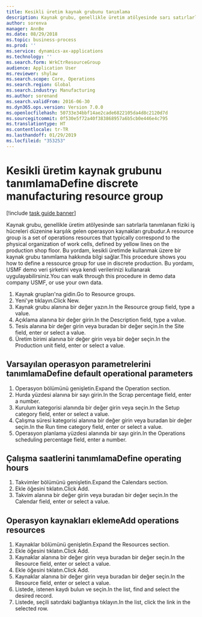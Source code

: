 ```yaml
---
title: Kesikli üretim kaynak grubunu tanımlama
description: Kaynak grubu, genellikle üretim atölyesinde sarı satırlarla tanımlanan fiziki iş hücreleri düzenine karşılık gelen operasyon kaynakları grubudur.
author: sorenva
manager: AnnBe
ms.date: 08/29/2018
ms.topic: business-process
ms.prod: ''
ms.service: dynamics-ax-applications
ms.technology: ''
ms.search.form: WrkCtrResourceGroup
audience: Application User
ms.reviewer: shylaw
ms.search.scope: Core, Operations
ms.search.region: Global
ms.search.industry: Manufacturing
ms.author: sorenand
ms.search.validFrom: 2016-06-30
ms.dyn365.ops.version: Version 7.0.0
ms.openlocfilehash: 50733e34bbf14ae2cade6822105da4d8c2120d7d
ms.sourcegitcommit: 0f530e5f72a40f383868957a6b5cb0e446e4c795
ms.translationtype: HT
ms.contentlocale: tr-TR
ms.lasthandoff: 01/29/2019
ms.locfileid: "353253"
---
```

# <a name="define-discrete-manufacturing-resource-group"></a><span data-ttu-id="ff105-103">Kesikli üretim kaynak grubunu tanımlama</span><span class="sxs-lookup"><span data-stu-id="ff105-103">Define discrete manufacturing resource group</span></span>

[!include [task guide banner](../../includes/task-guide-banner.md)]

<span data-ttu-id="ff105-104">Kaynak grubu, genellikle üretim atölyesinde sarı satırlarla tanımlanan fiziki iş hücreleri düzenine karşılık gelen operasyon kaynakları grubudur.</span><span class="sxs-lookup"><span data-stu-id="ff105-104">A resource group is a set of operations resources that typically correspond to the physical organization of work cells, defined by yellow lines on the production shop floor.</span></span> <span data-ttu-id="ff105-105">Bu yordam, kesikli üretimde kullanmak üzere bir kaynak grubu tanımlama hakkında bilgi sağlar.</span><span class="sxs-lookup"><span data-stu-id="ff105-105">This procedure shows you how to define a ressource group for use in discrete production.</span></span> <span data-ttu-id="ff105-106">Bu yordamı, USMF demo veri şirketini veya kendi verilerinizi kullanarak uygulayabilirsiniz.</span><span class="sxs-lookup"><span data-stu-id="ff105-106">You can walk through this procedure in demo data company USMF, or use your own data.</span></span>

1. <span data-ttu-id="ff105-107">Kaynak grupları'na gidin.</span><span class="sxs-lookup"><span data-stu-id="ff105-107">Go to Resource groups.</span></span>
2. <span data-ttu-id="ff105-108">Yeni'ye tıklayın.</span><span class="sxs-lookup"><span data-stu-id="ff105-108">Click New.</span></span>
3. <span data-ttu-id="ff105-109">Kaynak grubu alanına bir değer yazın.</span><span class="sxs-lookup"><span data-stu-id="ff105-109">In the Resource group field, type a value.</span></span>
4. <span data-ttu-id="ff105-110">Açıklama alanına bir değer girin.</span><span class="sxs-lookup"><span data-stu-id="ff105-110">In the Description field, type a value.</span></span>
5. <span data-ttu-id="ff105-111">Tesis alanına bir değer girin veya buradan bir değer seçin.</span><span class="sxs-lookup"><span data-stu-id="ff105-111">In the Site field, enter or select a value.</span></span>
6. <span data-ttu-id="ff105-112">Üretim birimi alanına bir değer girin veya bir değer seçin.</span><span class="sxs-lookup"><span data-stu-id="ff105-112">In the Production unit field, enter or select a value.</span></span>

## <a name="define-default-operational-parameters"></a><span data-ttu-id="ff105-113">Varsayılan operasyon parametrelerini tanımlama</span><span class="sxs-lookup"><span data-stu-id="ff105-113">Define default operational parameters</span></span>
1. <span data-ttu-id="ff105-114">Operasyon bölümünü genişletin.</span><span class="sxs-lookup"><span data-stu-id="ff105-114">Expand the Operation section.</span></span>
2. <span data-ttu-id="ff105-115">Hurda yüzdesi alanına bir sayı girin.</span><span class="sxs-lookup"><span data-stu-id="ff105-115">In the Scrap percentage field, enter a number.</span></span>
3. <span data-ttu-id="ff105-116">Kurulum kategorisi alanında bir değer girin veya seçin.</span><span class="sxs-lookup"><span data-stu-id="ff105-116">In the Setup category field, enter or select a value.</span></span>
4. <span data-ttu-id="ff105-117">Çalışma süresi kategorisi alanına bir değer girin veya buradan bir değer seçin.</span><span class="sxs-lookup"><span data-stu-id="ff105-117">In the Run time category field, enter or select a value.</span></span>
5. <span data-ttu-id="ff105-118">Operasyon planlama yüzdesi alanında bir sayı girin.</span><span class="sxs-lookup"><span data-stu-id="ff105-118">In the Operations scheduling percentage field, enter a number.</span></span>

## <a name="define-operating-hours"></a><span data-ttu-id="ff105-119">Çalışma saatlerini tanımlama</span><span class="sxs-lookup"><span data-stu-id="ff105-119">Define operating hours</span></span>
1. <span data-ttu-id="ff105-120">Takvimler bölümünü genişletin.</span><span class="sxs-lookup"><span data-stu-id="ff105-120">Expand the Calendars section.</span></span>
2. <span data-ttu-id="ff105-121">Ekle öğesini tıklatın.</span><span class="sxs-lookup"><span data-stu-id="ff105-121">Click Add.</span></span>
3. <span data-ttu-id="ff105-122">Takvim alanına bir değer girin veya buradan bir değer seçin.</span><span class="sxs-lookup"><span data-stu-id="ff105-122">In the Calendar field, enter or select a value.</span></span>

## <a name="add-operations-resources"></a><span data-ttu-id="ff105-123">Operasyon kaynakları ekleme</span><span class="sxs-lookup"><span data-stu-id="ff105-123">Add operations resources</span></span>
1. <span data-ttu-id="ff105-124">Kaynaklar bölümünü genişletin.</span><span class="sxs-lookup"><span data-stu-id="ff105-124">Expand the Resources section.</span></span>
2. <span data-ttu-id="ff105-125">Ekle öğesini tıklatın.</span><span class="sxs-lookup"><span data-stu-id="ff105-125">Click Add.</span></span>
3. <span data-ttu-id="ff105-126">Kaynaklar alanına bir değer girin veya buradan bir değer seçin.</span><span class="sxs-lookup"><span data-stu-id="ff105-126">In the Resource field, enter or select a value.</span></span>
4. <span data-ttu-id="ff105-127">Ekle öğesini tıklatın.</span><span class="sxs-lookup"><span data-stu-id="ff105-127">Click Add.</span></span>
5. <span data-ttu-id="ff105-128">Kaynaklar alanına bir değer girin veya buradan bir değer seçin.</span><span class="sxs-lookup"><span data-stu-id="ff105-128">In the Resource field, enter or select a value.</span></span>
6. <span data-ttu-id="ff105-129">Listede, istenen kaydı bulun ve seçin.</span><span class="sxs-lookup"><span data-stu-id="ff105-129">In the list, find and select the desired record.</span></span>
7. <span data-ttu-id="ff105-130">Listede, seçili satırdaki bağlantıya tıklayın.</span><span class="sxs-lookup"><span data-stu-id="ff105-130">In the list, click the link in the selected row.</span></span>

